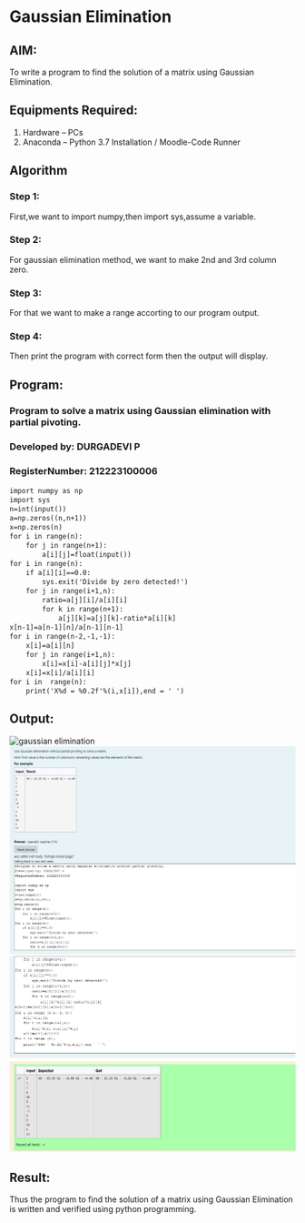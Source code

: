 # Gaussian Elimination

## AIM:
To write a program to find the solution of a matrix using Gaussian Elimination.

## Equipments Required:
1. Hardware – PCs
2. Anaconda – Python 3.7 Installation / Moodle-Code Runner

## Algorithm
### Step 1: 
First,we want to import numpy,then import sys,assume a variable.
### Step 2:
For gaussian elimination method, we want to make 2nd and 3rd column zero.
### Step 3:
For that we want to make a range accorting to our program output.
### Step 4:
Then print the program with correct form then the output will display.

## Program:

### Program to solve a matrix using Gaussian elimination with partial pivoting.
### Developed by: DURGADEVI P
### RegisterNumber: 212223100006
```
import numpy as np
import sys
n=int(input())
a=np.zeros((n,n+1))
x=np.zeros(n)
for i in range(n):
    for j in range(n+1):
        a[i][j]=float(input())
for i in range(n):
    if a[i][i]==0.0:
        sys.exit('Divide by zero detected!')
    for j in range(i+1,n):
        ratio=a[j][i]/a[i][i]
        for k in range(n+1):
            a[j][k]=a[j][k]-ratio*a[i][k]
x[n-1]=a[n-1][n]/a[n-1][n-1]
for i in range(n-2,-1,-1):
    x[i]=a[i][n]
    for j in range(i+1,n):
        x[i]=x[i]-a[i][j]*x[j]
    x[i]=x[i]/a[i][i]
for i in  range(n):
    print('X%d = %0.2f'%(i,x[i]),end = ' ')

```
## Output:
![gaussian elimination]()
![output](/1.png)
![output](/2.png)


## Result:
Thus the program to find the solution of a matrix using Gaussian Elimination is written and verified using python programming.

